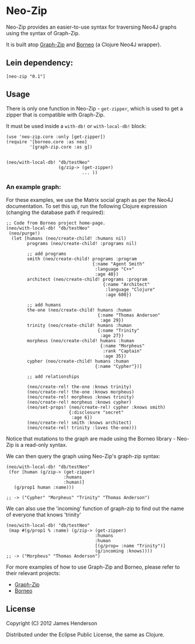 # Neo-Zip

Neo-Zip provides an easier-to-use syntax for traversing Neo4J graphs using the syntax of Graph-Zip.

It is built atop [Graph-Zip](https://github.com/james-henderson/graph-zip) and [Borneo](https://github.com/wagjo/borneo) (a Clojure Neo4J wrapper).

## Lein dependency:

    [neo-zip "0.1"]

## Usage

There is only one function in Neo-Zip - ```get-zipper```, which is
used to get a zipper that is compatible with Graph-Zip.

It must be used inside a ```with-db!``` or ```with-local-db!``` block:

    (use 'neo-zip.core :only [get-zipper])
    (require '[borneo.core :as neo]
             '[graph-zip.core :as g])
    

    (neo/with-local-db! "db/testNeo"
                        (g/zip-> (get-zipper)
                                 ... ))
                                 
### An example graph:

For these examples, we use the Matrix social graph as per the Neo4J
documentation. To set this up, run the following Clojure expression
(changing the database path if required):

    ;; Code from Borneo project home-page.
    (neo/with-local-db! "db/testNeo"
     (neo/purge!)
      (let [humans (neo/create-child! :humans nil)
            programs (neo/create-child! :programs nil)
 
            ;; add programs
            smith (neo/create-child! programs :program
                                     {:name "Agent Smith"
                                      :language "C++"
                                      :age 40})
            architect (neo/create-child! programs :program
                                         {:name "Architect"
                                          :language "Clojure"
                                          :age 600})
 
            ;; add humans
            the-one (neo/create-child! humans :human
                                       {:name "Thomas Anderson"
                                        :age 29})
            trinity (neo/create-child! humans :human
                                       {:name "Trinity"
                                        :age 27})
            morpheus (neo/create-child! humans :human
                                        {:name "Morpheus"
                                         :rank "Captain"
                                         :age 35})
            cypher (neo/create-child! humans :human
                                      {:name "Cypher"})]

            ;; add relationships

            (neo/create-rel! the-one :knows trinity)
            (neo/create-rel! the-one :knows morpheus)
            (neo/create-rel! morpheus :knows trinity)
            (neo/create-rel! morpheus :knows cypher)
            (neo/set-props! (neo/create-rel! cypher :knows smith)
                            {:disclosure "secret"
                             :age 6})
            (neo/create-rel! smith :knows architect)
            (neo/create-rel! trinity :loves the-one)))

Notice that mutations to the graph are made using the Borneo
library - Neo-Zip is a read-only syntax.

We can then query the graph using Neo-Zip's graph-zip syntax:

    (neo/with-local-db! "db/testNeo"
     (for [human (g/zip-> (get-zipper)
                          :humans
                          :human)]
       (g/prop1 human :name)))

    ;; -> ("Cypher" "Morpheus" "Trinity" "Thomas Anderson")
    
We can also use the 'incoming' function of graph-zip to find out the
name of everyone that knows 'trinity'

    (neo/with-local-db! "db/testNeo"
     (map #(g/prop1 % :name) (g/zip-> (get-zipper)
                                      :humans
                                      :human
                                      [(g/prop= :name "Trinity")]
                                      (g/incoming :knows))))
    ;; -> ("Morpheus" "Thomas Anderson")
    
For more examples of how to use Graph-Zip and Borneo, please refer to
their relevant projects:

* [Graph-Zip](https://github.com/james-henderson/graph-zip)
* [Borneo](https://github.com/wagjo/borneo)

## License

Copyright (C) 2012 James Henderson

Distributed under the Eclipse Public License, the same as Clojure.

